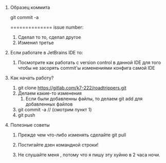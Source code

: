 1. Образец коммита

    git commit -a 

    ==============
    issue number:

    1) Сделал то то, сделал другое
    3) Изменил третье
    
2. Если работате в JetBrains IDE то:
    1. Посмотрите как работать с version control в данной IDE для того чтобы не засорять commit'ы изменениями конфига самой IDE
   
3. Как начать работу?
    1. git clone https://gitlab.com/k7-222/roadtrippers.git
    2. Делаем какие-то изменения
        1. Если были добавленны файлы, то делаем git add для добавленных файлов
    3. git commit -a // (смотрим пункт 1) 
    4. git push

4. Полезные советы
    1. Прежде чем что-либо изменять сделайте 
        git pull
        
    2. Постигайте дзен командной строки!
    3. Не слушайте меня , потому что я пишу эту хуйню в 2 часа ночи.
